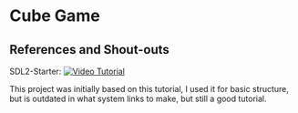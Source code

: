 # Cube Game


## References and Shout-outs

SDL2-Starter: [![Video Tutorial](https://user-images.githubusercontent.com/1257133/119228064-7e231a80-bb11-11eb-8c4c-4957450a81d4.png)](https://youtu.be/Dyz9O7s7B8w)

This project was initially based on this tutorial, I used it for basic structure, but is outdated in what system links to make, but still a good tutorial. 

